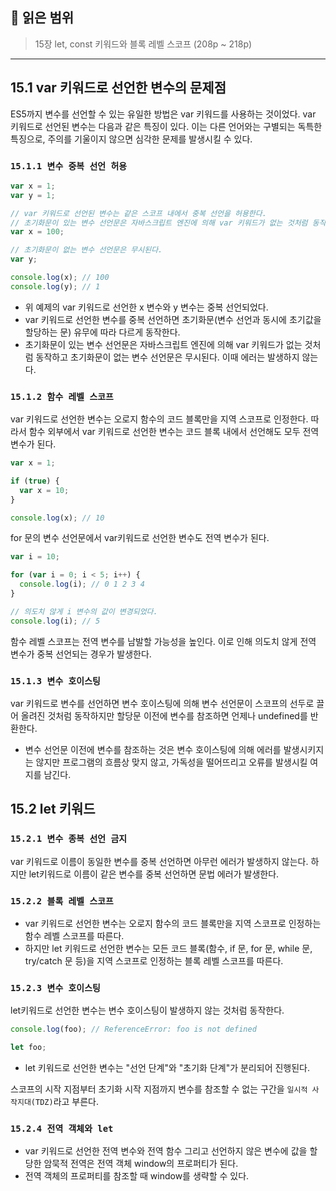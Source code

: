 ## 📔 **읽은 범위**

> 15장 let, const 키워드와 블록 레벨 스코프 (208p ~ 218p)

---

## 15.1 var 키워드로 선언한 변수의 문제점

ES5까지 변수를 선언할 수 있는 유일한 방법은 var 키워드를 사용하는 것이었다. var 키워드로 선언된 변수는 다음과 같은 특징이 있다. 이는 다른 언어와는 구별되는 독특한 특징으로, 주의를 기울이지 않으면 심각한 문제를 발생시킬 수 있다.

### `15.1.1 변수 중복 선언 허용`

```javascript
var x = 1;
var y = 1;

// var 키워드로 선언된 변수는 같은 스코프 내에서 중복 선언을 허용한다.
// 초기화문이 있는 변수 선언문은 자바스크립트 엔진에 의해 var 키워드가 없는 것처럼 동작한다.
var x = 100;

// 초기화문이 없는 변수 선언문은 무시된다.
var y;

console.log(x); // 100
console.log(y); // 1
```

- 위 예제의 var 키워드로 선언한 x 변수와 y 변수는 중복 선언되었다.
- var 키워드로 선언한 변수를 중복 선언하면 초기화문(변수 선언과 동시에 초기값을 할당하는 문) 유무에 따라 다르게 동작한다.
- 초기화문이 있는 변수 선언문은 자바스크립트 엔진에 의해 var 키워드가 없는 것처럼 동작하고 초기화문이 없는 변수 선언문은 무시된다. 이때 에러는 발생하지 않는다.

### `15.1.2 함수 레벨 스코프`

var 키워드로 선언한 변수는 오로지 함수의 코드 블록만을 지역 스코프로 인정한다.
따라서 함수 외부에서 var 키워드로 선언한 변수는 코드 블록 내에서 선언해도 모두 전역 변수가 된다.

```javascript
var x = 1;

if (true) {
  var x = 10;
}

console.log(x); // 10
```

for 문의 변수 선언문에서 var키워드로 선언한 변수도 전역 변수가 된다.

```javascript
var i = 10;

for (var i = 0; i < 5; i++) {
  console.log(i); // 0 1 2 3 4
}

// 의도치 않게 i 변수의 값이 변경되었다.
console.log(i); // 5
```

함수 레벨 스코프는 전역 변수를 남발할 가능성을 높인다.
이로 인해 의도치 않게 전역 변수가 중복 선언되는 경우가 발생한다.

### `15.1.3 변수 호이스팅`

var 키워드로 변수를 선언하면 변수 호이스팅에 의해 변수 선언문이 스코프의 선두로 끌어 올려진 것처럼 동작하지만 할당문 이전에 변수를 참조하면 언제나 undefined를 반환한다.

- 변수 선언문 이전에 변수를 참조하는 것은 변수 호이스팅에 의해 에러를 발생시키지는 않지만 프로그램의 흐름상 맞지 않고, 가독성을 떨어뜨리고 오류를 발생시킬 여지를 남긴다.

## 15.2 let 키워드

### `15.2.1 변수 종복 선언 금지`

var 키워드로 이름이 동일한 변수를 중복 선언하면 아무런 에러가 발생하지 않는다. 하지만 let키워드로 이름이 같은 변수를 중복 선언하면 문법 에러가 발생한다.

### `15.2.2 블록 레벨 스코프`

- var 키워드로 선언한 변수는 오로지 함수의 코드 블록만을 지역 스코프로 인정하는 함수 레벨 스코프를 따른다.
- 하지만 let 키워드로 선언한 변수는 모든 코드 블록(함수, if 문, for 문, while 문, try/catch 문 등)을 지역 스코프로 인정하는 블록 레벨 스코프를 따른다.

### `15.2.3 변수 호이스팅`

let키워드로 선언한 변수는 변수 호이스팅이 발생하지 않는 것처럼 동작한다.

```javascript
console.log(foo); // ReferenceError: foo is not defined

let foo;
```

- let 키워드로 선언한 변수는 "선언 단계"와 "초기화 단계"가 분리되어 진행된다.

스코프의 시작 지점부터 초기화 시작 지점까지 변수를 참조할 수 없는 구간을 `일시적 사작지대(TDZ)`라고 부른다.

### `15.2.4 전역 객체와 let`

- var 키워드로 선언한 전역 변수와 전역 함수 그리고 선언하지 않은 변수에 값을 할당한 암묵적 전역은 전역 객체 window의 프로퍼티가 된다.
- 전역 객체의 프로퍼티를 참조할 때 window를 생략할 수 있다.
